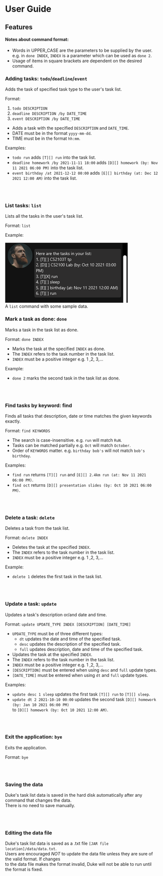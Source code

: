 # User Guide

## Features 

#### Notes about command format:
* Words in UPPER_CASE are the parameters to be supplied by the user.  
e.g. in `done INDEX`, `INDEX` is a parameter which can be used as `done 2`.
* Usage of items in square brackets are dependent on the desired command.  

### Adding tasks: `todo`/`deadline`/`event`

Adds the task of specified task type to the user's task list.

Format:
1. `todo DESCRIPTION`
2. `deadline DESCRIPTION /by DATE_TIME`
3. `event DESCRIPTION /by DATE_TIME`

* Adds a task with the specified `DESCRIPTION` and `DATE_TIME`.
* DATE must be in the format `yyyy-mm-dd`.
* TIME must be in the format `hh:mm`.

Examples:
* `todo run` adds `[T][] run` into the task list.
* `deadline homework /by 2021-11-11 18:00` adds `[D][] homework (by: Nov 11 2021 06:00 PM)` into the task list.
* `event birthday /at 2021-12-12 00:00` adds `[E][] birthday (at: Dec 12 2021 12:00 AM)` into the task list.  

&nbsp;  
&nbsp;  

### List tasks: `list`

Lists all the tasks in the user's task list.

Format: `list`

Example:  
&nbsp;  
![list example](https://github.com/Moley456/ip/blob/master/docs/list.png)  
A `list` command with some sample data.


### Mark a task as done: `done`

Marks a task in the task list as done.

Format: `done INDEX`
* Marks the task at the specified `INDEX` as done.
* The `INDEX` refers to the task number in the task list.
* `INDEX` must be a positive integer e.g. 1 ,2, 3,...

Example:
* `done 2` marks the second task in the task list as done.

&nbsp;  
&nbsp;  

### Find tasks by keyword: find

Finds all tasks that description, date or time matches the given keywords exactly.

Format: `find KEYWORDS`

* The search is case-insensitive. e.g. `run` will match `RuN`.
* Tasks can be matched partially e.g. `Oct` will match `October`.
* Order of `KEYWORDS` matter. e.g. `birthday bob's` will not match `bob's birthday`.

Examples:

* `find run` returns `[T][] run` and `[E][] 2.4km run (at: Nov 11 2021 06:00 PM)`.
* `find oct` returns `[D][] presentation slides (by: Oct 10 2021 06:00 PM)`.

&nbsp;  
&nbsp;  

### Delete a task: `delete`

Deletes a task from the task list.

Format: `delete INDEX`

* Deletes the task at the specified `INDEX`.
* The `INDEX` refers to the task number in the task list.
* `INDEX` must be a positive integer e.g. 1 ,2, 3,...

Example:
* `delete 1` deletes the first task in the task list.

&nbsp;  
&nbsp;  

### Update a task: `update`

Updates a task's description or/and date and time.

Format: `update UPDATE_TYPE INDEX [DESCRIPTION] [DATE_TIME]`

* `UPDATE_TYPE` must be of three different types:
  * `dt` updates the date and time of the specified task.
  * `desc` updates the description of the specified task.
  * `full` updates description, date and time of the specified task.
* Updates the task at the specified `INDEX`.
* The `INDEX` refers to the task number in the task list.
* `INDEX` must be a positive integer e.g. 1 ,2, 3,... 
* `[DESCRIPTION]` must be entered when using `desc` and `full` update types.
* `[DATE_TIME]` must be entered when using `dt` and `full` update types.

Examples:
* `update desc 1 sleep` updates the first task `[T][] run` to `[T][] sleep`.
* `update dt 2 2021-10-10 00:00` updates the second task `[D][] homework (by: Jan 10 2021 06:00 PM)`  
to `[D][] homework (by: Oct 10 2021 12:00 AM)`.

&nbsp;  
&nbsp;  

### Exit the application: `bye`

Exits the application.

Format: `bye`

&nbsp;  
&nbsp;  

### Saving the data

Duke's task list data is saved in the hard disk automatically after any command that changes the data.  
There is no need to save manually.

&nbsp;  
&nbsp;  

### Editing the data file

Duke's task list data is saved as a .txt file `[JAR file location]/data/data.txt`.  
Users are encouraged *NOT* to update the data file unless they are sure of the valid format. If changes  
to the data file makes the format invalid, Duke will not be able to run until the format is fixed.

